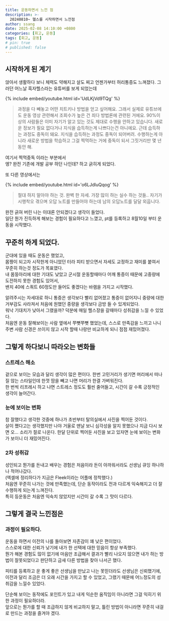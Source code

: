 ```yaml
---
title: 운동하면서 느낀 점
description: >-
  20240810~ 헬스를 시작하면서 느낀점
author: ssang
date: 2025-02-08 14:10:00 +0800 
categories: [회고, 운동]
tags: [회고, 운동] 
# pin: true
# published: false
---
```


## 시작하게 된 계기
앉아서 생활하다 보니 체력도 약해지고 살도 찌고 언젠가부터 허리통증도 느껴졌다. 
그러던 어느날 흑자헬스라는 유튜버를 보게 되었는데

{% include embed/youtube.html id='UdLKjVd9TQg' %}

> 과정을 다 빼놓고 어떤 치트키나 방법을 얻고 싶어해요. 
그래서 실제로 유튜브에도 운동 영상 관련해서 조회수가 높은 건 죄다 방법론에 관련된 거에요. 
90%이상의 사람들은 이미 자기가 알고 있는 것도 제대로 수행을 안하고 있습니다. 
새로운 정보가 필요 없다거나 지식을 습득하는게 나쁘다는건 아니에요. 
근데 습득하는 과정도 중독이 돼요. 지식을 습득하는 과정도 중독이 되어버려. 
수행하는게 아니라 새로운 방법을 학습하고 그걸 찍먹하는 거에 중독이 되서 그짓거리만 몇 년 동안 해. 

여기서 찍먹중독 이라는 부분에서 <br>
엥? 완전 기존에 개발 공부 하던 나인데? 하고 긁히게 되었다. 

또 다른 영상에서는 

{% include embed/youtube.html id='o6LJdluQqog' %}

> 절대 하지 말아야 하는 것. 완벽 한 자세. 가장 많이 하는 실수 하는 것들.. 
자기가 시행착오 겪으며 오답 노트를 만들어야 하는데 남의 오답노트를 달달 외웁니다. 

완전 긁혀 버린 나는 이대론 안되겠다고 생각이 들었다. <br>
일단 뭔가 진득하게 해보는 경험이 필요하다고 느꼈고, pt를 등록하고 8월10일 부터 운동을 시작했다.  

## 꾸준히 하게 되었다.
군대에 있을 때도 운동은 했었고, <br>
몸짱이 되고자 시작한게 아니었던 터라 피티 받으면서 자세도 교정하고 재미를 붙여서 꾸준히 하는것 정도가 목표였다. <br>
내 몸뚱아리에 대한 기대도 낮았고 군시절 운동할때마다 어깨 통증이 때문에 고중량에 도전하지 못한 경험도 있어서,<br> 
밴치 40에 스쿼트 60정도만 들어도 좋겠다는 바램을 가지고 시작했다. 

알려주시는 자세대로 하니 통증은 생각보다 빨리 없어졌고 통증이 없어지니 중량에 대한 거부감도 사라져서 처음에 원했던 중량을 생각보다 금방 들 수 있게되었다. <br>
워낙 기대치가 낮아서 그랬을까? 덕분에 매일 헬스장을 갈때마다 성취감을 느낄 수 있었다.<br>
처음엔 운동 잘해보이는 사람 옆에서 쭈뼛쭈뼛 했었는데, 스스로 만족감을 느끼고 나니 주변 사람 신경은 쓰이지 않고 시작 할때 나랑만 비교하게 되니 점점 재밌어졌다. 

## 그렇게 하다보니 따라오는 변화들 
### 스트레스 해소
겉으로 보이는 모습과 달리 생각이 많은 편이다. 한번 고민거리가 생기면 머리에서 떠나질 않는 스타일인데 한껏 땀을 빼고 나면 머리가 한결 가벼워진다.<br>
한 번씩 리프레시 하고 나면 스트레스 정도도 훨씬 줄어들고, 시간이 갈 수록 긍정적인 생각이 늘어간다. 

### 눈에 보이는 변화 
참 잘했다고 생각한 것중에 하나가 초반부터 탈의실에서 사진을 찍어둔 것이다.<br>
살이 쪘다고는 생각했지만 나야 거울로 맨날 보니 심각성을 알지 못했으나 지금 다시 보면 오... 소리가 절로 나온다. 한달 단위로 찍어둔 사진을 보고 있자면 눈에 보이는 변화가 보이니 더 재밌어진다. 

### 2차 성취감
성인되고 뭔가를 돈내고 배우는 경험은 처음이라 돈이 아까워서라도 선생님 큐잉 하나하나 적어나갔다. <br>
(엑셀에 정리하다가 지금은 Fleek이라는 어플에 정착했다.) <br>
처음엔 꾸준히 나가는 것에 만족했는데, 단순 동작이라도 전과 다르게 익숙해지고 더 잘 수행하게 되는게 느껴진다. <br>
특히 등운동은 처음엔 익숙치 않았지만 시간이 갈 수록 그 맛이 다르다. 


## 그렇게 결국 느낀점은
### 과정이 필요하다.
운동을 하면서 이전의 나를 돌아보면 자존감이 꽤 낮은 편이었다. <br>
스스로에 대한 신뢰가 낮기에 내가 한 선택에 대한 믿음이 항상 부족했다. <br> 
뭔가 해본 경험도 많이 없기에 마음만 조급해서 결과가 빨리 나오지 않으면 내가 하는 방법이 잘못되었다고 판단하고 금새 다른 방법을 찾아 나서곤 했다. 

피티를 등록하고 운 좋게 좋은 선생님을 만났고 나는 못믿더라도 선생님은 신뢰했기에, <br>
이전과 달리 조금은 더 오래 시간을 가지고 할 수 있었고, 그랬기 때문에 어느정도의 성취감을 느낄수 있었다. 

단순해 보이는 동작에도 포인트가 있고 내게 익순한 움직임이 아니라면 그걸 익히기 위한 과정이 필요하더라.  <br>
앞으로는 뭔가를 할 때 조급하지 않게 비교하지 말고, 틀린 방법이 아니라면 꾸준히 내걸로 만드는 과정을 즐겨야 겠다. 


